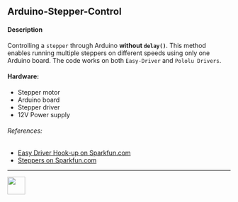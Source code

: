## Arduino-Stepper-Control

#### Description
Controlling a `stepper` through Arduino **without `delay()`**. This method enables running multiple steppers on different speeds using only one Arduino board. The code works on both `Easy-Driver` and `Pololu Drivers`.

#### Hardware:
- Stepper motor
- Arduino board
- Stepper driver
- 12V Power supply


###### References:
- [Easy Driver Hook-up on Sparkfun.com](https://learn.sparkfun.com/tutorials/easy-driver-hook-up-guide/all)
- [Steppers on Sparkfun.com](https://www.sparkfun.com/tutorials/400)

---

[<img src="https://iaac.net/wp-content/uploads/2018/04/iaac-logo-barcelona3-02-e1530616209881.png" height="40"/>](https://iaac.net/ "IAAC")
